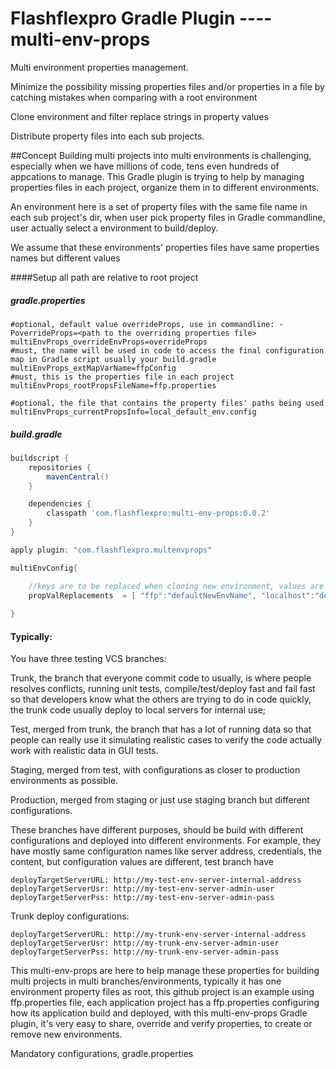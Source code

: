 Flashflexpro Gradle Plugin ---- multi-env-props
=========================
Multi environment properties management. 

Minimize the possibility missing properties files and/or properties in a file by catching mistakes when comparing with a root environment 

Clone environment and filter replace strings in property values

Distribute property files into each sub projects.

##Concept
Building multi projects into multi environments is challenging, especially when we have millions of code, tens even hundreds of appcations to manage. 
This Gradle plugin is trying to help by managing properties files in each project, organize them in to different environments.

An environment here is a set of property files with the same file name in each sub project's dir, when user pick property files in Gradle commandline, 
user actually select a environment to build/deploy.

We assume that these environments' properties files have same properties names but different values 


####Setup
all path are relative to root project
##### gradle.properties
```properties
#optional, default value overrideProps, use in commandline: -PoverrideProps=<path to the overriding properties file> 
multiEnvProps_overrideEnvProps=overrideProps
#must, the name will be used in code to access the final configuration map in Gradle script usually your build.gradle
multiEnvProps_extMapVarName=ffpConfig
#must, this is the properties file in each project
multiEnvProps_rootPropsFileName=ffp.properties

#optional, the file that contains the property files' paths being used
multiEnvProps_currentPropsInfo=local_default_env.config
```
##### build.gradle
```groovy
buildscript {
    repositories {
        mavenCentral()
    }

    dependencies {
        classpath 'com.flashflexpro:multi-env-props:0.0.2'
    }
}

apply plugin: "com.flashflexpro.multenvprops"

multiEnvConfig{

    //keys are to be replaced when cloning new environment, values are default value
    propValReplacements  = [ "ffp":"defaultNewEnvName", "localhost":"defaultNewDeployHost" ]
    
}
```

#### Typically:
You have three testing VCS branches:

Trunk, the branch that everyone commit code to usually, is where people resolves conflicts, running unit tests, compile/test/deploy fast and fail fast so that developers know what the others are trying to do in code quickly, the trunk code usually deploy to local servers for internal use;

Test, merged from trunk, the branch that has a lot of running data so that people can really use it simulating realistic cases to verify the code actually work with realistic data in GUI tests.

Staging, merged from test, with configurations as closer to production environments as possible.

Production, merged from staging or just use staging branch but different configurations.


These branches have different purposes, should be build with different configurations and deployed into different environments.
For example, they have mostly same configuration names like server address, credentials, the content, but configuration values are different, test branch have 
```properties
deployTargetServerURL: http://my-test-env-server-internal-address
deployTargetServerUsr: http://my-test-env-server-admin-user
deployTargetServerPss: http://my-test-env-server-admin-pass
```

Trunk deploy configurations: 
 
```properties
deployTargetServerURL: http://my-trunk-env-server-internal-address
deployTargetServerUsr: http://my-trunk-env-server-admin-user
deployTargetServerPss: http://my-trunk-env-server-admin-pass
```
This multi-env-props are here to help manage these properties for building multi projects in multi branches/environments, typically it has one environment property files as root, this github project is an example using ffp.properties file, 
each application project has a ffp.properties configuring how its application build and deployed, with this multi-env-props Gradle plugin, 
it's very easy to share, override and verify properties, to create or remove new environments.

Mandatory configurations, gradle.properties 

